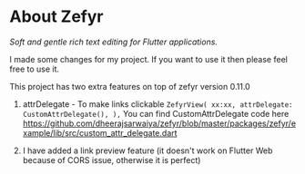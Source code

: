 # About Zefyr

*Soft and gentle rich text editing for Flutter applications.*

I made some changes for my project. If you want to use it then please feel free to use it.

This project has two extra features on top of zefyr version 0.11.0

1. attrDelegate - To make links clickable 
          ```ZefyrView(
                        xx:xx,
                        attrDelegate: CustomAttrDelegate(),
                      ),```
        You can find CustomAttrDelegate code here
        https://github.com/dheerajsarwaiya/zefyr/blob/master/packages/zefyr/example/lib/src/custom_attr_delegate.dart
        
2. I have added a link preview feature (it doesn't work on Flutter Web because of CORS issue, otherwise it is perfect)
